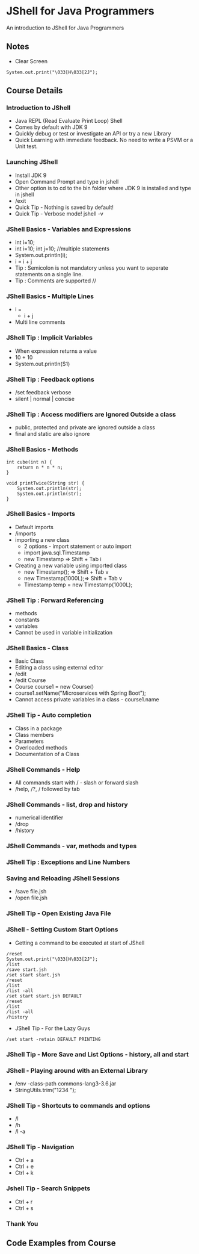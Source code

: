 # JShell for Java Programmers
An introduction to JShell for Java Programmers

## Notes

- Clear Screen

```
System.out.print("\033[H\033[2J");
```

## Course Details

### Introduction to JShell
- Java REPL (Read Evaluate Print Loop) Shell
- Comes by default with JDK 9
- Quickly debug or test or investigate an API or try a new Library
- Quick Learning with immediate feedback. No need to write a PSVM or a Unit test.

### Launching JShell
- Install JDK 9
- Open Command Prompt and type in jshell
- Other option is to cd to the bin folder where JDK 9 is installed and type in jshell
- /exit
- Quick Tip - Nothing is saved by default!
- Quick Tip - Verbose mode! jshell -v

### JShell Basics - Variables and Expressions
- int i=10;
- int i=10; int j=10; //multiple statements
- System.out.println(i);
- i = i + j
- Tip : Semicolon is not mandatory unless you want to seperate statements on a single line.
- Tip : Comments are supported //


### JShell Basics - Multiple Lines
- i = 
    -   i + j
- Multi line comments


### JShell Tip : Implicit Variables
- When expression returns a value
- 10 + 10
- System.out.println($1)

### JShell Tip : Feedback options
- /set feedback verbose
- silent | normal | concise

### JShell Tip : Access modifiers are Ignored Outside a class
- public, protected and private are ignored outside a class
- final and static are also ignore

### JShell Basics - Methods

```
int cube(int n) {
    return n * n * n; 
}

void printTwice(String str) {
	System.out.println(str);
	System.out.println(str);
}
```

### JShell Basics - Imports
- Default imports
- /imports
- importing a new class 
  - 2 options - import statement or auto import
  - import java.sql.Timestamp
  - new Timestamp => Shift + Tab i
- Creating a new variable using imported class  
  - new Timestamp(); => Shift + Tab v
  - new Timestamp(1000L);=> Shift + Tab v
  - Timestamp temp = new Timestamp(1000L);

### JShell Tip : Forward Referencing
- methods
- constants
- variables
- Cannot be used in variable initialization

### JShell Basics - Class
- Basic Class
- Editing a class using external editor
- /edit
- /edit Course
- Course course1 = new Course()
- course1.setName("Microservices with Spring Boot");
- Cannot access private variables in a class - course1.name 

### JShell Tip - Auto completion
- Class in a package
- Class members
- Parameters
- Overloaded methods
- Documentation of a Class

### JShell Commands - Help
- All commands start with / - slash or forward slash
- /help, /?, / followed by tab

### JShell Commands - list, drop and history
 - numerical identifier
 - /drop
 - /history

### JShell Commands - var, methods and types

### JShell Tip : Exceptions and Line Numbers

### Saving and Reloading JShell Sessions
- /save file.jsh
- /open file.jsh

### JShell Tip - Open Existing Java File


### JShell - Setting Custom Start Options
- Getting a command to be executed at start of JShell
```
/reset
System.out.print("\033[H\033[2J");
/list
/save start.jsh
/set start start.jsh
/reset
/list
/list -all
/set start start.jsh DEFAULT
/reset
/list
/list -all
/history
```
- JShell Tip - For the Lazy Guys
```
/set start -retain DEFAULT PRINTING
```
### JShell Tip - More Save and List Options - history, all and start

### JShell - Playing around with an External Library
- /env -class-path commons-lang3-3.6.jar
- StringUtils.trim("1234 ");

### JShell Tip - Shortcuts to commands and options
- /l
- /h
- /l -a

### JShell Tip - Navigation
- Ctrl + a
- Ctrl + e
- Ctrl + k

### Jshell Tip - Search Snippets
- Ctrl + r
- Ctrl + s

### Thank You


## Code Examples from Course

